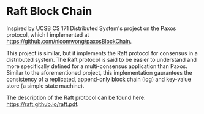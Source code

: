 # Raft Block Chain

Inspired by UCSB CS 171 Distributed System's project on the Paxos protocol, which I implemented at https://github.com/nicomwong/paxosBlockChain.

This project is similar, but it implements the Raft protocol for consensus in a distributed system. The Raft protocol is said to be easier to understand and more specifically defined for a multi-consensus application than Paxos. Similar to the aforementioned project, this implementation gaurantees the consistency of a replicated, append-only block chain (log) and key-value store (a simple state machine).

The description of the Raft protocol can be found here: https://raft.github.io/raft.pdf.